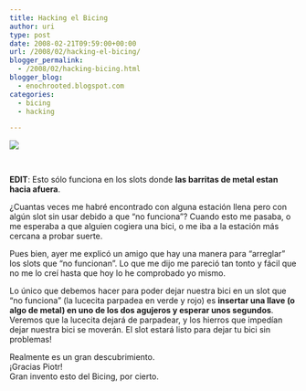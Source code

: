```yaml
---
title: Hacking el Bicing
author: uri
type: post
date: 2008-02-21T09:59:00+00:00
url: /2008/02/hacking-el-bicing/
blogger_permalink:
  - /2008/02/hacking-bicing.html
blogger_blog:
  - enochrooted.blogspot.com
categories:
  - bicing
  - hacking

---
```

[<img style="display:block;text-align:center;cursor:hand;margin:0 auto 10px;" src="http://4.bp.blogspot.com/_WEHvyZj_jiU/R71OJOWU3SI/AAAAAAAABFI/U93xS5_DNuA/s320/logo-bicing.miniatura.jpg" border="0" />][1]  
<span style="font-weight:bold;"><br />EDIT</span>: Esto sólo funciona en los slots donde <span style="font-weight:bold;">las barritas de metal estan hacia afuera</span>.

¿Cuantas veces me habré encontrado con alguna estación llena pero con algún slot sin usar debido a que &#8220;no funciona&#8221;? Cuando esto me pasaba, o me esperaba a que alguien cogiera una bici, o me iba a la estación más cercana a probar suerte.

Pues bien, ayer me explicó un amigo que hay una manera para &#8220;arreglar&#8221; los slots que &#8220;no funcionan&#8221;. Lo que me dijo me pareció tan tonto y fácil que no me lo creí hasta que hoy lo he comprobado yo mismo.

Lo único que debemos hacer para poder dejar nuestra bici en un slot que &#8220;no funciona&#8221; (la lucecita parpadea en verde y rojo) es <span style="font-weight:bold;">insertar una llave (o algo de metal) en uno de los dos agujeros y esperar unos segundos</span>. Veremos que la lucecita dejará de parpadear, y los hierros que impedían dejar nuestra bici se moverán. El slot estará listo para dejar tu bici sin problemas!

Realmente es un gran descubrimiento.  
¡Gracias Piotr!  
Gran invento esto del Bicing, por cierto. 

<div class="blogger-post-footer">
  <img width='1' height='1' />
</div>

 [1]: http://4.bp.blogspot.com/_WEHvyZj_jiU/R71OJOWU3SI/AAAAAAAABFI/U93xS5_DNuA/s1600-h/logo-bicing.miniatura.jpg